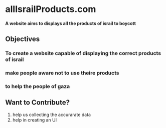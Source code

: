 # allIsrailProducts.com
#### A website aims to displays all the products of israil to boycott
 
## Objectives

### To create a website capable of displaying the correct products of israil
### make people aware not to use theire products
### to help the people of gaza

## Want to Contribute?

1. help us collecting the accurarate data
2. help in creating an UI
 
 
